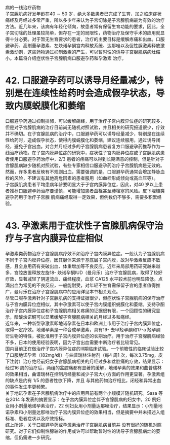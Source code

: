 病的一线治疗药物  
子宫腺肌病好发年龄在$40\sim50$ 岁，绝大多数患者已完成了生育，加之临床症状痛经及月经过多常严重，所以多少年来认为子宫切除是子宫腺肌病最为有效的治疗方法。近几年来，该病有年轻化倾向，故患者常有保留生育功能的要求，因此，全子宫切除的处理虽较简单，但存在一定的局限性，药物治疗及保守手术的应用就显得十分必要。对于暂无生育要求的患者，治疗的主要目标是缓解疼痛和出血。口服避孕药、高剂量孕激素、左炔诺孕酮宫内释放系统、达那唑以及促性腺激素释放激素激动剂，这些药物通过抑制激素的产生，可以暂时性的诱导子宫腺肌病病灶缩小。本篇将介绍症状性子宫腺肌病口服避孕药和孕激素 治疗。  
# 42. 口服避孕药可以诱导月经量减少，特别是在连续性给药时会造成假孕状态，导致内膜蜕膜化和萎缩  
口服避孕药通过抑制排卵，可以缓解痛经，用于治疗子宫内膜异位症的研究较多，但是对子宫腺肌病的治疗目前尚无随机对照试验，并且相关的研究报道很少，疗效并不确切。在子宫腺肌病的治疗中，口服避孕药可以诱导经量减少，特别是在连续性给药时，造成假孕状态，使得内膜蜕膜化和萎缩，建议连续服用，通过诱导闭经，避免子宫出血。对合并月经过多的子宫腺肌病患者复方口服避孕药推荐作为一线治疗药物。在子宫内膜异位症的研究中，症状性子宫内膜异位症或子宫腺肌病患者使用口服避孕药治疗中，2/3 患者的疼痛可以得到长期满意的控制，但是针对子宫腺肌病缺少随机对照试验，有些专家相信口服避孕药治疗子宫腺肌病是无效的。然而，许多患者反映有不规则出血，需要强调的是，口服避孕药通常会增加静脉血栓的风险，不建议有其他高危因素的患者服用（如血栓形成倾向或高血压等）。  
子宫腺肌病患者平均患病年龄要明显大于子宫内膜异位症，因此，对40 岁以上患者推荐口服避孕药治疗要谨慎，可能增加患者血栓甚至肺栓塞的风险。皮下埋植类避孕药用于治疗子宫腺 肌病痛经取得一定效果，但例数仍不够多，需要多积累经验。  
# 43. 孕激素用于症状性子宫腺肌病保守治疗与子宫内膜异位症相似  
孕激素类药物治疗子宫腺肌病疗效不如治疗子宫内膜异位症。一般认为子宫腺肌病不同于子宫内膜异位症，因其腺体来源于基底层子宫内膜，故对孕激素反应不敏感，且全身用药有突破出血、体重增加等不良反应。近年来局部用药研究越来越多，宫腔放置释放左旋18- 炔诺孕酮IUD（曼月乐）治疗子宫腺肌病，取得了较好疗效，显著减轻了阴道流血、痛经程度，血浆 CA125 水平较术前也明显降低。点滴出血为常见的不良反应，一般能耐受，对年轻不生育需保留子宫的患者值得推广，曼月乐在治疗子宫腺肌病中的应用详见本书相关观点。  
尽管口服孕激素针对子宫腺肌病的支持证据很少，但症状性子宫腺肌病的保守治疗与子宫内膜异位症相似，其中孕激素可以使子宫内膜组织蜕膜化和萎缩。支持孕酮治疗子宫内膜异位症和子宫腺肌病相关疼痛的证据很有限，一个回顾性的研究显示，醋酸炔诺酮可以显著缓解子宫腺肌病相关的月经过多和痛经。  
近年来，一种新型孕激素即地诺孕素在日本和欧洲上市用于治疗子宫内膜异位症，取得一定疗效。地诺孕素是一种合成孕激素，具有19- 去甲羟孕酮和17-a 羟孕酮衍生物的特性，被批准用于子宫内膜异位症的长期治疗。用于治疗子宫腺肌病经验不多，日本的使用经验表明，因为子宫出血需要中断治疗者比较常见。  
国内目前正在做治疗子宫内膜异位症的Ⅲ期临床试验。一个前瞻性的临床试验比较了口服地诺孕素（$(82\mathrm{m}\mathrm{g}/\mathbf{d})$）与曲普瑞林注射剂（每4 周1 次，每次$3.75\mathrm{mg}$，皮下注射）治疗绝经前妇女子宫腺肌病相关的月经过多和盆腔痛的疗效，结果显示：经过16 周的治疗后，两组的盆腔痛都有显著的缓解，地诺孕素的效果和曲普瑞林的效果相当，曲谱瑞林在控制月经量和减少子宫大小方面的作用更显著。孕激素组的缺点是约有 1/5  的患者性欲下降，并且 与其他药物治疗相比，闭经和异常出血的事件发生率更频繁。  
关于地诺孕素在子宫腺肌病治疗中的应用目前有两个小规模非随机研究。Sasa 等在2014 年发表的摘要显示：在子宫内膜异位症伴子宫腺肌病的妇女中，20 例妇女用小剂量地诺孕素治疗，22 例妇女用小剂量达那唑治疗，结果显示：小剂量地诺孕素和小剂量达那唑治疗子宫内膜异位症的效果相当，但是摘要中并未描述入组标准、患者症状以及疗效指标。  
综上所述，关于口服避孕药或孕激素治疗子宫腺肌病目前并 没有很好的随机对照研究。对于它们抑制性腺轴的作用或许可以帮助暂时性的诱导子宫腺肌病灶的萎缩，但仍需进一步研究。  
